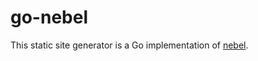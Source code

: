 # go-nebel

This static site generator is a Go implementation of [nebel](https://github.com/mizzy/nebel).
